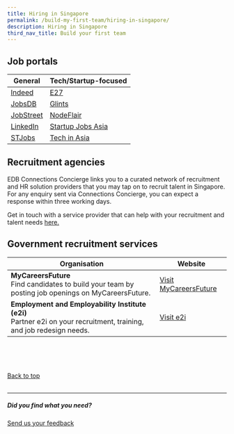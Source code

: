 ```yaml
---
title: Hiring in Singapore
permalink: /build-my-first-team/hiring-in-singapore/
description: Hiring in Singapore
third_nav_title: Build your first team
---
```

## Job portals 

| General | Tech/Startup-focused |
| -------- | -------- |
| <a target="_blank" href="https://sg.indeed.com/hire?co=SG&amp;hl=en&amp;from=gnav-employer--allspark--employer">Indeed</a>     | <a target="_blank" href="https://e27.co/jobs/">E27</a>    |
| <a target="_blank" href="https://employer-sg.jobsdb.com/sg/">JobsDB</a>|<a target="_blank" href="https://employers.glints.sg">Glints</a>     |
|  <a target="_blank" href="https://www.jobstreet.com.sg/en/cms/employer/">JobStreet</a>    | <a target="_blank" href="https://nodeflair.com/employers">NodeFlair</a>     |
|  <a target="_blank" href="https://business.linkedin.com/talent-solutions">LinkedIn</a>[]()    | <a target="_blank" href="https://startupjobs.asia/auth/signup/startup">Startup Jobs Asia</a>     |
|  <a target="_blank" href="https://www.stjobs.sg">STJobs</a>    | <a target="_blank" href="https://www.techinasia.com/jobs/employers">Tech in Asia</a>     |

## Recruitment agencies
EDB Connections Concierge links you to a curated network of recruitment and HR solution providers that you may tap on to recruit talent in Singapore. For any enquiry sent via Connections Concierge, you can expect a response within three working days.&nbsp;

Get in touch with a service provider that can help with your recruitment and talent needs&nbsp;<a target="_blank" href="https://www.edb.gov.sg/connections-concierge/service-providers.html?tab=general-service-providers&amp;servicecategory=recruitment&amp;hrsolutions">here.</a>


## Government recruitment services
|Organisation| Website |
| -------- | -------- | 
| **MyCareersFuture**<br> Find candidates to build your team by posting job openings on MyCareersFuture. | [Visit MyCareersFuture](https://employer.mycareersfuture.gov.sg/)|
| **Employment and Employability Institute (e2i)**<br>Partner e2i on your recruitment, training, and job redesign needs. | [Visit e2i](https://www.e2i.com.sg/businesses/manpower/recruitment-services/) | 

<br>
<br>
<br>

[Back to top](#job-portals-that-local-talent-use)<br><br>

<hr>

##### Did you find what you need?
[Send us your feedback](https://form.gov.sg/642693623cb98f001239be0d)